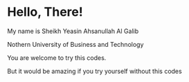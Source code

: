 # Hello, There!

My name is Sheikh Yeasin Ahsanullah Al Galib

Nothern University of Business and Technology

You are welcome to try this codes.

But it would be amazing if you try yourself without this codes
